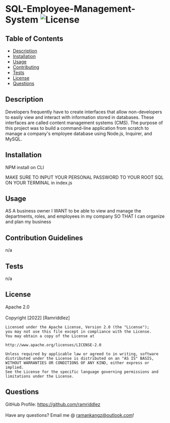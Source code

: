 # SQL-Employee-Management-System ![License](https://img.shields.io/badge/License-Apache%202.0-blue.svg)

## Table of Contents

* [Description](#desc) <br>
* [Installation](#install) <br>
* [Usage](#usage) <br>
* [Contributing](#contributing) <br>
* [Tests](#tests) <br>
* [License](#license) <br>
* [Questions](#questions) <br>


## Description
Developers frequently have to create interfaces that allow non-developers to easily view and interact with information stored in databases. These interfaces are called content management systems (CMS). The purpose of this project was to build a command-line application from scratch to manage a company's employee database using Node.js, Inquirer, and MySQL.
<br>

## Installation
NPM install on CLI

MAKE SURE TO INPUT YOUR PERSONAL PASSWORD TO YOUR ROOT SQL ON YOUR TERMINAL in index.js

## Usage
AS A business owner
I WANT to be able to view and manage the departments, roles, and employees in my company
SO THAT I can organize and plan my business

## Contribution Guidelines
n/a


## Tests
n/a


## License
Apache 2.0 <br><br>
Copyright [2022] [Ramriddlez]

    Licensed under the Apache License, Version 2.0 (the "License");
    you may not use this file except in compliance with the License.
    You may obtain a copy of the License at
 
    http://www.apache.org/licenses/LICENSE-2.0
 
    Unless required by applicable law or agreed to in writing, software
    distributed under the License is distributed on an "AS IS" BASIS,
    WITHOUT WARRANTIES OR CONDITIONS OF ANY KIND, either express or implied.
    See the License for the specific language governing permissions and
    limitations under the License.



## Questions

GitHub Profile: https://github.com/ramriddlez <br><br>
Have any questions? Email me @ ramankangz@outlook.com!
